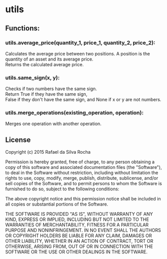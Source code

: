 # utils


## Functions:

### utils.average_price(quantity_1, price_1, quantity_2, price_2):
Calculates the average price between two positions.
A position is the quantity of an asset and its average price.  
Returns the calculated average price.



### utils.same_sign(x, y):
Checks if two numbers have the same sign.  
Return True if they have the same sign,  
False if they don't have the same sign,
and None if x or y are not numbers.



### utils.merge_operations(existing_operation, operation):
Merges one operation with another operation.



## License
Copyright (c) 2015 Rafael da Silva Rocha

Permission is hereby granted, free of charge, to any person obtaining a copy
of this software and associated documentation files (the "Software"), to deal
in the Software without restriction, including without limitation the rights
to use, copy, modify, merge, publish, distribute, sublicense, and/or sell
copies of the Software, and to permit persons to whom the Software is
furnished to do so, subject to the following conditions:

The above copyright notice and this permission notice shall be included in
all copies or substantial portions of the Software.

THE SOFTWARE IS PROVIDED "AS IS", WITHOUT WARRANTY OF ANY KIND, EXPRESS OR
IMPLIED, INCLUDING BUT NOT LIMITED TO THE WARRANTIES OF MERCHANTABILITY,
FITNESS FOR A PARTICULAR PURPOSE AND NONINFRINGEMENT. IN NO EVENT SHALL THE
AUTHORS OR COPYRIGHT HOLDERS BE LIABLE FOR ANY CLAIM, DAMAGES OR OTHER
LIABILITY, WHETHER IN AN ACTION OF CONTRACT, TORT OR OTHERWISE, ARISING FROM,
OUT OF OR IN CONNECTION WITH THE SOFTWARE OR THE USE OR OTHER DEALINGS IN
THE SOFTWARE.
